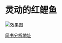 # 灵动的红鲤鱼
  
  
![效果图](https://github.com/Jichensheng/Fish_2/blob/master/gif/fish.gif)  

[简书分析地址](http://www.jianshu.com/p/54f78c38a0f0)  

